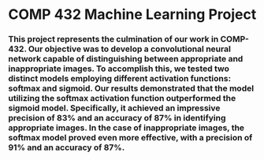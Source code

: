 # COMP 432 Machine Learning Project 

### This project represents the culmination of our work in COMP-432. Our objective was to develop a convolutional neural network capable of distinguishing between appropriate and inappropriate images. To accomplish this, we tested two distinct models employing different activation functions: softmax and sigmoid. Our results demonstrated that the model utilizing the softmax activation function outperformed the sigmoid model. Specifically, it achieved an impressive precision of 83% and an accuracy of 87% in identifying appropriate images. In the case of inappropriate images, the softmax model proved even more effective, with a precision of 91% and an accuracy of 87%.
